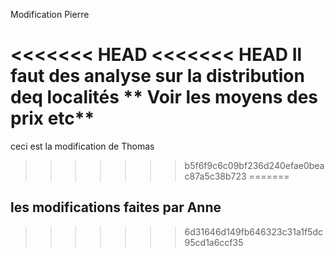 Modification Pierre

<<<<<<< HEAD
<<<<<<< HEAD
Il faut des analyse sur la distribution deq localités
   ** Voir les moyens des prix etc**
=======
ceci est la modification de Thomas
>>>>>>> b5f6f9c6c09bf236d240efae0beac87a5c38b723
=======
## les modifications faites par Anne
>>>>>>> 6d31646d149fb646323c31a1f5dc95cd1a6ccf35
